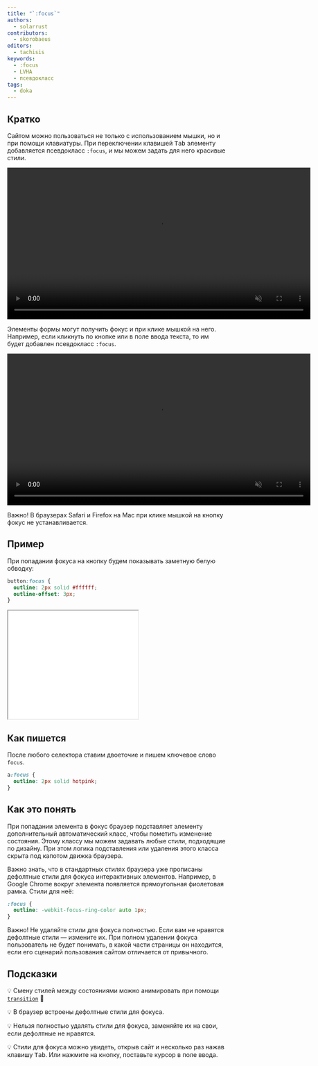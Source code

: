 ```yaml
---
title: "`:focus`"
authors:
  - solarrust
contributors:
  - skorobaeus
editors:
  - tachisis
keywords:
  - :focus
  - LVHA
  - псевдокласс
tags:
  - doka
---
```


## Кратко

Сайтом можно пользоваться не только с использованием мышки, но и при помощи клавиатуры. При переключении клавишей <kbd>Tab</kbd> элементу добавляется псевдокласс `:focus`, и мы можем задать для него красивые стили.

<video controls muted width="700">
  <source src="video/tab-focus.mp4" type="video/mp4">
  <source src="video/tab-focus_safari.mp4" type="video/mp4">
</video>

Элементы формы могут получить фокус и при клике мышкой на него. Например, если кликнуть по кнопке или в поле ввода текста, то им будет добавлен псевдокласс `:focus`.

<video controls muted width="700">
  <source src="video/mouse-focus.mp4" type="video/mp4">
  <source src="video/mouse-focus_safari.mp4" type="video/mp4">
</video>

Важно! В браузерах Safari и Firefox на Mac при клике мышкой на кнопку фокус не устанавливается.

## Пример

При попадании фокуса на кнопку будем показывать заметную белую обводку:

```css
button:focus {
  outline: 2px solid #ffffff;
  outline-offset: 3px;
}
```

<iframe title="Кнопка со стилизованным состоянием фокуса — :focus — Дока" src="demos/index/" height="250"></iframe>

## Как пишется

После любого селектора ставим двоеточие и пишем ключевое слово `focus`.

```css
a:focus {
  outline: 2px solid hotpink;
}
```

## Как это понять

При попадании элемента в фокус браузер подставляет элементу дополнительный автоматический класс, чтобы пометить изменение состояния. Этому классу мы можем задавать любые стили, подходящие по дизайну. При этом логика подставления или удаления этого класса скрыта под капотом движка браузера.

Важно знать, что в стандартных стилях браузера уже прописаны дефолтные стили для фокуса интерактивных элементов. Например, в Google Chrome вокруг элемента появляется прямоугольная фиолетовая рамка. Стили для неё:

```css
:focus {
  outline: -webkit-focus-ring-color auto 1px;
}
```

Важно! Не удаляйте стили для фокуса полностью. Если вам не нравятся дефолтные стили — измените их. При полном удалении фокуса пользователь не будет понимать, в какой части страницы он находится, если его сценарий пользования сайтом отличается от привычного.

## Подсказки

💡 Смену стилей между состояниями можно анимировать при помощи [`transition`](/css/transition/) 🎉

💡 В браузер встроены дефолтные стили для фокуса.

💡 Нельзя полностью удалять стили для фокуса, заменяйте их на свои, если дефолтные не нравятся.

💡 Стили для фокуса можно увидеть, открыв сайт и несколько раз нажав клавишу <kbd>Tab</kbd>. Или нажмите на кнопку, поставьте курсор в поле ввода.

